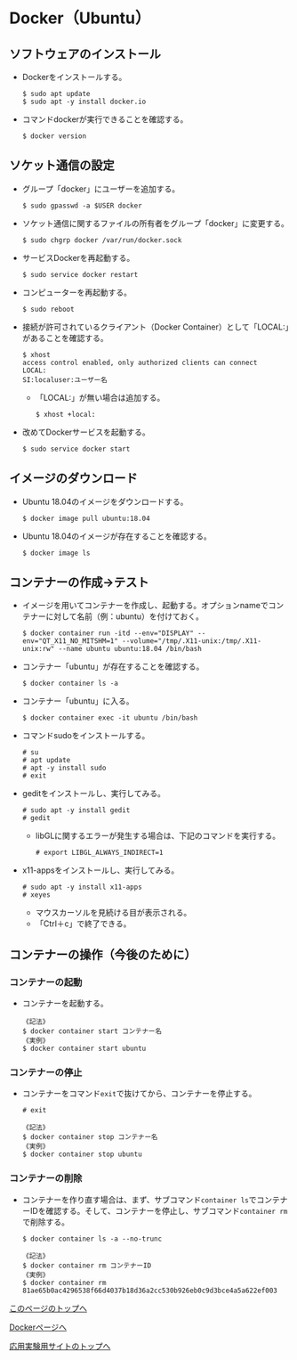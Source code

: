 # Docker（Ubuntu）

## ソフトウェアのインストール
- Dockerをインストールする。
  ```
  $ sudo apt update
  $ sudo apt -y install docker.io
  ```
- コマンドdockerが実行できることを確認する。
  ```
  $ docker version
  ```

## ソケット通信の設定
- グループ「docker」にユーザーを追加する。
  ```
  $ sudo gpasswd -a $USER docker
  ```
- ソケット通信に関するファイルの所有者をグループ「docker」に変更する。
  ```
  $ sudo chgrp docker /var/run/docker.sock
  ```
- サービスDockerを再起動する。
  ```
  $ sudo service docker restart
  ```
- コンピューターを再起動する。
  ```
  $ sudo reboot
  ```
- 接続が許可されているクライアント（Docker Container）として「LOCAL:」があることを確認する。
  ```
  $ xhost
  access control enabled, only authorized clients can connect
  LOCAL:
  SI:localuser:ユーザー名
  ```
  - 「LOCAL:」が無い場合は追加する。
    ```
    $ xhost +local:
    ```
- 改めてDockerサービスを起動する。
  ```
  $ sudo service docker start
  ```

## イメージのダウンロード
- Ubuntu 18.04のイメージをダウンロードする。
  ```
  $ docker image pull ubuntu:18.04
  ```
- Ubuntu 18.04のイメージが存在することを確認する。
  ```
  $ docker image ls
  ```

## コンテナーの作成→テスト
- イメージを用いてコンテナーを作成し、起動する。オプションnameでコンテナーに対して名前（例：ubuntu）を付けておく。
  ```
  $ docker container run -itd --env="DISPLAY" --env="QT_X11_NO_MITSHM=1" --volume="/tmp/.X11-unix:/tmp/.X11-unix:rw" --name ubuntu ubuntu:18.04 /bin/bash
  ```
- コンテナー「ubuntu」が存在することを確認する。
  ```
  $ docker container ls -a
  ```
- コンテナー「ubuntu」に入る。
  ```
  $ docker container exec -it ubuntu /bin/bash
  ```
- コマンドsudoをインストールする。
  ```
  # su
  # apt update
  # apt -y install sudo
  # exit
  ```
- geditをインストールし、実行してみる。
  ```
  # sudo apt -y install gedit
  # gedit
  ```
  - libGLに関するエラーが発生する場合は、下記のコマンドを実行する。
    ```
    # export LIBGL_ALWAYS_INDIRECT=1
    ```
- x11-appsをインストールし、実行してみる。
  ```
  # sudo apt -y install x11-apps
  # xeyes
  ```
  - マウスカーソルを見続ける目が表示される。
  - 「Ctrl＋c」で終了できる。

## コンテナーの操作（今後のために）

### コンテナーの起動
- コンテナーを起動する。
  ```
  《記法》
  $ docker container start コンテナー名
  《実例》
  $ docker container start ubuntu
  ```

### コンテナーの停止
- コンテナーをコマンド`exit`で抜けてから、コンテナーを停止する。
  ```
  # exit
  ```
  ```
  《記法》
  $ docker container stop コンテナー名
  《実例》
  $ docker container stop ubuntu
  ```

### コンテナーの削除
- コンテナーを作り直す場合は、まず、サブコマンド`container ls`でコンテナーIDを確認する。そして、コンテナーを停止し、サブコマンド`container rm`で削除する。
  ```
  $ docker container ls -a --no-trunc
  ```
  ```
  《記法》
  $ docker container rm コンテナーID
  《実例》
  $ docker container rm 81ae65b0ac4296538f66d4037b18d36a2cc530b926eb0c9d3bce4a5a622ef003
  ```

[このページのトップへ](#)

[Dockerページへ](https://stl-apu.github.io/advanced_experiment_2022/docker)

[応用実験用サイトのトップへ](https://stl-apu.github.io/advanced_experiment_2022/)
